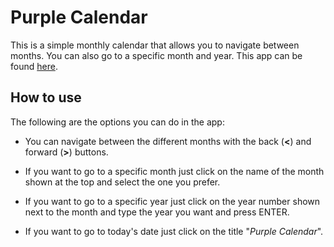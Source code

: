 # Purple Calendar

This is a simple monthly calendar that allows you to navigate between months. You can also go to a specific month and year. This app can be found [here](https://purple-calendar.netlify.app/).

## How to use

The following are the options you can do in the app:

-   You can navigate between the different months with the back (**<**) and forward (**>**) buttons.

-   If you want to go to a specific month just click on the name of the month shown at the top and select the one you prefer.

-   If you want to go to a specific year just click on the year number shown next to the month and type the year you want and press ENTER.

-   If you want to go to today's date just click on the title "_Purple Calendar_".